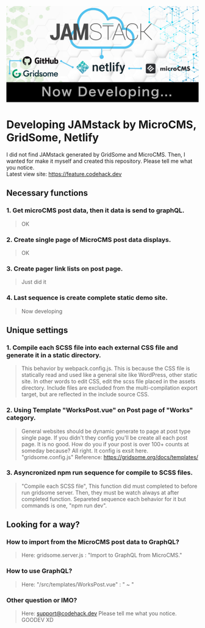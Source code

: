 ![Developing JAMstack by MicroCMS, GridSome, Netlify](github.jpg "Developing JAMstack by MicroCMS, GridSome, Netlify")
# Developing JAMstack by MicroCMS, GridSome, Netlify
I did not find JAMstack generated by GridSome and MicroCMS.
Then, I wanted for make it myself and created this repository.
Please tell me what you notice.
<br />Latest view site: <a href="https://feature.codehack.dev/" target="_blank">https://feature.codehack.dev</a>

## Necessary functions

### 1. Get microCMS post data, then it data is send to graphQL.
> OK

### 2. Create single page of MicroCMS post data displays.
> OK

### 3. Create pager link lists on post page.
> Just did it

### 4. Last sequence is create complete static demo site.
> Now developing


## Unique settings

### 1. Compile each SCSS file into each external CSS file and generate it in a static directory.
> This behavior by webpack.config.js. This is because the CSS file is statically read and used like a general site like WordPress, other static site.
> In other words to edit CSS, edit the scss file placed in the assets directory. Include files are excluded from the multi-compilation export target, but are reflected in the include source CSS.

### 2. Using Template "WorksPost.vue" on Post page of "Works" category.
> General websites should be dynamic generate to page at post type single page.
> If you didn't they config you'll be create all each post page. It is no good.
> How do you if your post is over 100+ counts at someday because?
> All right. It config is exsit here. "gridsome.config.js"
> Reference: <a href="https://gridsome.org/docs/templates/" target="_blank">https://gridsome.org/docs/templates/</a>

### 3. Asyncronized npm run sequence for compile to SCSS files.
> "Compile each SCSS file", This function did must completed to before run gridsome server.
> Then, they must be watch always at after completed function.
> Separeted sequence each behavior for it but commands is one, "npm run dev".

## Looking for a way?

### How to import from the MicroCMS post data to GraphQL?
> Here: gridsome.server.js : "Import to GraphQL from MicroCMS."

### How to use GraphQL?
> Here: "/src/templates/WorksPost.vue" : "<page-query> ~ </page-query>"

### Other question or IMO?
> Here: <a href="mailto:support@codehack.dev">support@codehack.dev</a>
Please tell me what you notice. GOODEV XD